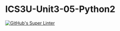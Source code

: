 # ICS3U-Unit3-05-Python2

[![GitHub's Super Linter](https://github.com/Dahrio-Francois/ICS3U-Unit3-05-Python2/workflows/GitHub's%20Super%20Linter/badge.svg)](https://github.com/Dahrio-Francois/ICS3U-Unit3-05-Python2/actions)
